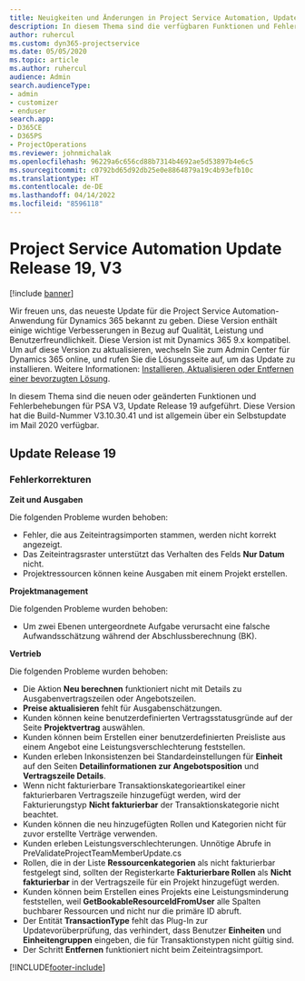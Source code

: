 ```yaml
---
title: Neuigkeiten und Änderungen in Project Service Automation, Update Release 19, V3
description: In diesem Thema sind die verfügbaren Funktionen und Fehlerbehebungen für Project Service Automation Update Release 19, V3 aufgeführt.
author: ruhercul
ms.custom: dyn365-projectservice
ms.date: 05/05/2020
ms.topic: article
ms.author: ruhercul
audience: Admin
search.audienceType:
- admin
- customizer
- enduser
search.app:
- D365CE
- D365PS
- ProjectOperations
ms.reviewer: johnmichalak
ms.openlocfilehash: 96229a6c656cd88b7314b4692ae5d53897b4e6c5
ms.sourcegitcommit: c0792bd65d92db25e0e8864879a19c4b93efb10c
ms.translationtype: HT
ms.contentlocale: de-DE
ms.lasthandoff: 04/14/2022
ms.locfileid: "8596118"
---
```

# <a name="project-service-automation-update-release-19-v3"></a>Project Service Automation Update Release 19, V3

[!include [banner](../includes/psa-now-project-operations.md)]

Wir freuen uns, das neueste Update für die Project Service Automation-Anwendung für Dynamics 365 bekannt zu geben. Diese Version enthält einige wichtige Verbesserungen in Bezug auf Qualität, Leistung und Benutzerfreundlichkeit. Diese Version ist mit Dynamics 365 9.x kompatibel. Um auf diese Version zu aktualisieren, wechseln Sie zum Admin Center für Dynamics 365 online, und rufen Sie die Lösungsseite auf, um das Update zu installieren. Weitere Informationen: [Installieren, Aktualisieren oder Entfernen einer bevorzugten Lösung](/power-platform/admin/install-remove-preferred-solution).

In diesem Thema sind die neuen oder geänderten Funktionen und Fehlerbehebungen für PSA V3, Update Release 19 aufgeführt. Diese Version hat die Build-Nummer V3.10.30.41 und ist allgemein über ein Selbstupdate im Mail 2020 verfügbar.

## <a name="update-release-19"></a>Update Release 19

### <a name="bug-fixes"></a>Fehlerkorrekturen

**Zeit und Ausgaben**

Die folgenden Probleme wurden behoben: 

- Fehler, die aus Zeiteintragsimporten stammen, werden nicht korrekt angezeigt.
- Das Zeiteintragsraster unterstützt das Verhalten des Felds **Nur Datum** nicht.
- Projektressourcen können keine Ausgaben mit einem Projekt erstellen.

**Projektmanagement**

Die folgenden Probleme wurden behoben: 

-  Um zwei Ebenen untergeordnete Aufgabe verursacht eine falsche Aufwandsschätzung während der Abschlussberechnung (BK).

**Vertrieb**

Die folgenden Probleme wurden behoben: 

- Die Aktion **Neu berechnen** funktioniert nicht mit Details zu Ausgabenvertragszeilen oder Angebotszeilen.
- **Preise aktualisieren** fehlt für Ausgabenschätzungen.
-  Kunden können keine benutzerdefinierten Vertragsstatusgründe auf der Seite **Projektvertrag** auswählen.
- Kunden können beim Erstellen einer benutzerdefinierten Preisliste aus einem Angebot eine Leistungsverschlechterung feststellen.
- Kunden erleben Inkonsistenzen bei Standardeinstellungen für **Einheit** auf den Seiten **Detailinformationen zur Angebotsposition** und **Vertragszeile Details**.
- Wenn nicht fakturierbare Transaktionskategorieartikel einer fakturierbaren Vertragszeile hinzugefügt werden, wird der Fakturierungstyp **Nicht fakturierbar** der Transaktionskategorie nicht beachtet.
- Kunden können die neu hinzugefügten Rollen und Kategorien nicht für zuvor erstellte Verträge verwenden.
- Kunden erleben Leistungsverschlechterungen. Unnötige Abrufe in PreValidateProjectTeamMemberUpdate.cs
- Rollen, die in der Liste **Ressourcenkategorien** als nicht fakturierbar festgelegt sind, sollten der Registerkarte **Fakturierbare Rollen** als **Nicht fakturierbar** in der Vertragszeile für ein Projekt hinzugefügt werden.
- Kunden können beim Erstellen eines Projekts eine Leistungsminderung feststellen, weil **GetBookableResourceIdFromUser** alle Spalten buchbarer Ressourcen und nicht nur die primäre ID abruft.
- Der Entität **TransactionType** fehlt das Plug-In zur Updatevorüberprüfung, das verhindert, dass Benutzer **Einheiten** und **Einheitengruppen** eingeben, die für Transaktionstypen nicht gültig sind.
- Der Schritt **Entfernen** funktioniert nicht beim Zeiteintragsimport.


[!INCLUDE[footer-include](../includes/footer-banner.md)]
